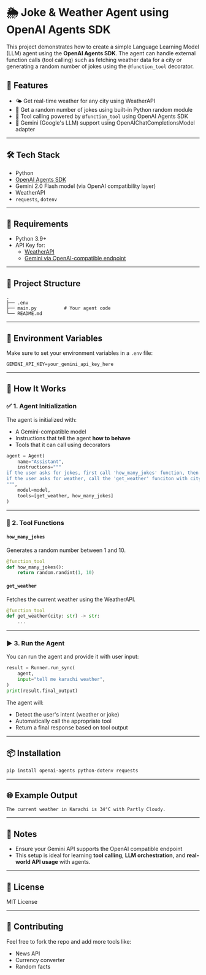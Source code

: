 # 🌦️ Joke & Weather Agent using OpenAI Agents SDK

This project demonstrates how to create a simple Language Learning Model (LLM) agent using the **OpenAI Agents SDK**. The agent can handle external function calls (tool calling) such as fetching weather data for a city or generating a random number of jokes using the `@function_tool` decorator.

## 🚀 Features

- 🌤️ Get real-time weather for any city using WeatherAPI
- 🤣 Get a random number of jokes using built-in Python random module
- 🧠 Tool calling powered by `@function_tool` using OpenAI Agents SDK
- 🔑 Gemini (Google's LLM) support using OpenAIChatCompletionsModel adapter

---

## 🛠️ Tech Stack

- Python
- [OpenAI Agents SDK](https://github.com/openai/openai-agents)
- Gemini 2.0 Flash model (via OpenAI compatibility layer)
- WeatherAPI
- `requests`, `dotenv`

---

## 📆 Requirements

- Python 3.9+
- API Key for:
  - [WeatherAPI](https://www.weatherapi.com/)
  - [Gemini via OpenAI-compatible endpoint](https://ai.google.dev/)

---

## 📁 Project Structure

```
.
├── .env
├── main.py          # Your agent code
└── README.md
```

---

## 📄 Environment Variables

Make sure to set your environment variables in a `.env` file:

```
GEMINI_API_KEY=your_gemini_api_key_here
```

---

## 🧠 How It Works

### ✅ 1. Agent Initialization

The agent is initialized with:

- A Gemini-compatible model
- Instructions that tell the agent **how to behave**
- Tools that it can call using decorators

```python
agent = Agent(
    name="Assistant",
    instructions="""
if the user asks for jokes, first call 'how_many_jokes' function, then tell that jokess with numbers.
if the user asks for weather, call the 'get_weather' funciton with city name
""",
    model=model,
    tools=[get_weather, how_many_jokes]
)
```

---

### 🔧 2. Tool Functions

#### `how_many_jokes`

Generates a random number between 1 and 10.

```python
@function_tool
def how_many_jokes():
    return random.randint(1, 10)
```

#### `get_weather`

Fetches the current weather using the WeatherAPI.

```python
@function_tool
def get_weather(city: str) -> str:
    ...
```

---

### ▶️ 3. Run the Agent

You can run the agent and provide it with user input:

```python
result = Runner.run_sync(
    agent,
    input="tell me karachi weather",
)
print(result.final_output)
```

The agent will:

- Detect the user's intent (weather or joke)
- Automatically call the appropriate tool
- Return a final response based on tool output

---

## 📦 Installation

```bash
pip install openai-agents python-dotenv requests
```

---

## 🌐 Example Output

```
The current weather in Karachi is 34°C with Partly Cloudy.
```

---

## 📌 Notes

- Ensure your Gemini API supports the OpenAI compatible endpoint
- This setup is ideal for learning **tool calling**, **LLM orchestration**, and **real-world API usage** with agents.

---

## 📜 License

MIT License

---

## 🤝 Contributing

Feel free to fork the repo and add more tools like:

- News API
- Currency converter
- Random facts

